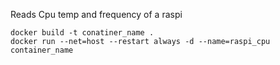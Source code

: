 Reads Cpu temp and frequency of a raspi

````
docker build -t conatiner_name .
docker run --net=host --restart always -d --name=raspi_cpu container_name
````
